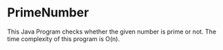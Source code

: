# PrimeNumber
This Java Program checks whether the given number is prime or not.
The time complexity of this program is O(n).
